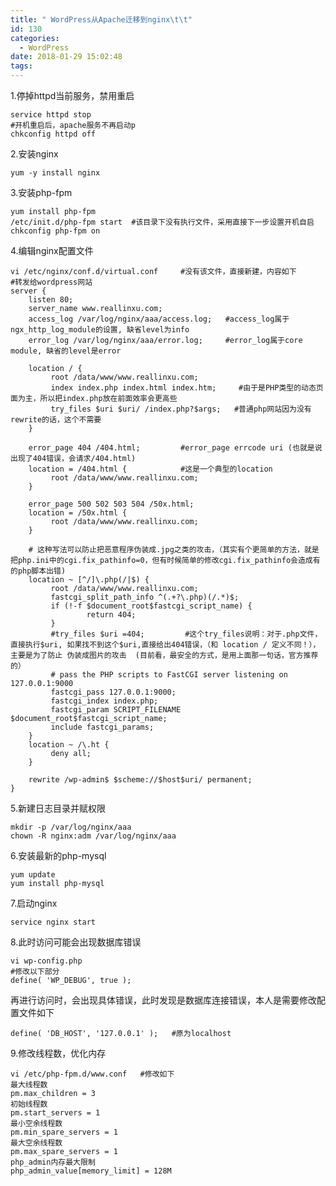 ```yaml
---
title: " WordPress从Apache迁移到nginx\t\t"
id: 130
categories:
  - WordPress
date: 2018-01-29 15:02:48
tags:
---
```


1.停掉httpd当前服务，禁用重启  

	service httpd stop
	#开机重启后，apache服务不再启动p 
	chkconfig httpd off
2.安装nginx  

	yum -y install nginx
3.安装php-fpm  

	yum install php-fpm
	/etc/init.d/php-fpm start  #该目录下没有执行文件，采用直接下一步设置开机自启
	chkconfig php-fpm on
4.编辑nginx配置文件  

	vi /etc/nginx/conf.d/virtual.conf     #没有该文件，直接新建，内容如下
	#转发给wordpress网站
	server {
    	listen 80;
    	server_name www.reallinxu.com;        
    	access_log /var/log/nginx/aaa/access.log;   #access_log属于ngx_http_log_module的设置, 缺省level为info
    	error_log /var/log/nginx/aaa/error.log;     #error_log属于core module, 缺省的level是error 

    	location / {
             root /data/www/www.reallinxu.com;
             index index.php index.html index.htm;     #由于是PHP类型的动态页面为主，所以把index.php放在前面效率会更高些
             try_files $uri $uri/ /index.php?$args;   #普通php网站因为没有rewrite的话，这个不需要
    	}

    	error_page 404 /404.html;         #error_page errcode uri (也就是说出现了404错误，会请求/404.html)
    	location = /404.html {            #这是一个典型的location
             root /data/www/www.reallinxu.com;
    	}

    	error_page 500 502 503 504 /50x.html;
    	location = /50x.html {
             root /data/www/www.reallinxu.com;
    	}

    	# 这种写法可以防止把恶意程序伪装成.jpg之类的攻击，（其实有个更简单的方法，就是把php.ini中的cgi.fix_pathinfo=0，但有时候简单的修改cgi.fix_pathinfo会造成有的php脚本出错)
    	location ~ [^/]\.php(/|$) {
             root /data/www/www.reallinxu.com;
             fastcgi_split_path_info ^(.+?\.php)(/.*)$;
             if (!-f $document_root$fastcgi_script_name) {
                     return 404;
             }
             #try_files $uri =404;         #这个try_files说明：对于.php文件，直接执行$uri, 如果找不到这个$uri,直接给出404错误，（和 location / 定义不同！），主要是为了防止 伪装成图片的攻击  (目前看，最安全的方式，是用上面那一句话，官方推荐的）
             # pass the PHP scripts to FastCGI server listening on 127.0.0.1:9000
             fastcgi_pass 127.0.0.1:9000;
             fastcgi_index index.php;
             fastcgi_param SCRIPT_FILENAME $document_root$fastcgi_script_name;
             include fastcgi_params;
    	}
    	location ~ /\.ht {
             deny all;
    	}

    	rewrite /wp-admin$ $scheme://$host$uri/ permanent;
 	}

5.新建日志目录并赋权限  

	mkdir -p /var/log/nginx/aaa
	chown -R nginx:adm /var/log/nginx/aaa
6.安装最新的php-mysql  

	yum update
	yum install php-mysql
7.启动nginx  

	service nginx start
8.此时访问可能会出现数据库错误  

	vi wp-config.php
	#修改以下部分
	define( 'WP_DEBUG', true );
再进行访问时，会出现具体错误，此时发现是数据库连接错误，本人是需要修改配置文件如下  

	define( 'DB_HOST', '127.0.0.1' );   #原为localhost
9.修改线程数，优化内存  

	vi /etc/php-fpm.d/www.conf   #修改如下
	最大线程数
	pm.max_children = 3
	初始线程数
	pm.start_servers = 1
	最小空余线程数
	pm.min_spare_servers = 1
	最大空余线程数
	pm.max_spare_servers = 1
	php_admin内存最大限制
	php_admin_value[memory_limit] = 128M
